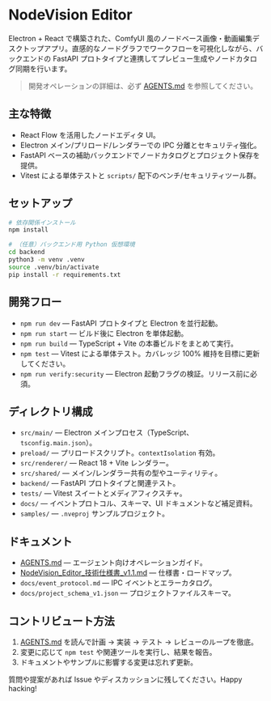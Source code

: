 # NodeVision Editor

Electron + React で構築された、ComfyUI 風のノードベース画像・動画編集デスクトップアプリ。直感的なノードグラフでワークフローを可視化しながら、バックエンドの FastAPI プロトタイプと連携してプレビュー生成やノードカタログ同期を行います。

> 開発オペレーションの詳細は、必ず [AGENTS.md](./AGENTS.md) を参照してください。

## 主な特徴
- React Flow を活用したノードエディタ UI。
- Electron メイン/プリロード/レンダラーでの IPC 分離とセキュリティ強化。
- FastAPI ベースの補助バックエンドでノードカタログとプロジェクト保存を提供。
- Vitest による単体テストと `scripts/` 配下のベンチ/セキュリティツール群。

## セットアップ
```bash
# 依存関係インストール
npm install

# （任意）バックエンド用 Python 仮想環境
cd backend
python3 -m venv .venv
source .venv/bin/activate
pip install -r requirements.txt
```

## 開発フロー
- `npm run dev` — FastAPI プロトタイプと Electron を並行起動。
- `npm run start` — ビルド後に Electron を単体起動。
- `npm run build` — TypeScript + Vite の本番ビルドをまとめて実行。
- `npm test` — Vitest による単体テスト。カバレッジ 100% 維持を目標に更新してください。
- `npm run verify:security` — Electron 起動フラグの検証。リリース前に必須。

## ディレクトリ構成
- `src/main/` — Electron メインプロセス（TypeScript、`tsconfig.main.json`）。
- `preload/` — プリロードスクリプト。`contextIsolation` 有効。
- `src/renderer/` — React 18 + Vite レンダラー。
- `src/shared/` — メイン/レンダラー共有の型やユーティリティ。
- `backend/` — FastAPI プロトタイプと関連テスト。
- `tests/` — Vitest スイートとメディアフィクスチャ。
- `docs/` — イベントプロトコル、スキーマ、UI ドキュメントなど補足資料。
- `samples/` — `.nveproj` サンプルプロジェクト。

## ドキュメント
- [AGENTS.md](./AGENTS.md) — エージェント向けオペレーションガイド。
- [NodeVision_Editor_技術仕様書_v1.1.md](./NodeVision_Editor_技術仕様書_v1.1.md) — 仕様書・ロードマップ。
- `docs/event_protocol.md` — IPC イベントとエラーカタログ。
- `docs/project_schema_v1.json` — プロジェクトファイルスキーマ。

## コントリビュート方法
1. [AGENTS.md](./AGENTS.md) を読んで計画 → 実装 → テスト → レビューのループを徹底。
2. 変更に応じて `npm test` や関連ツールを実行し、結果を報告。
3. ドキュメントやサンプルに影響する変更は忘れず更新。

質問や提案があれば Issue やディスカッションに残してください。Happy hacking!
